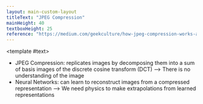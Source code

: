 ```yaml
---
layout: main-custom-layout
titleText: "JPEG Compression"
mainHeight: 40
textboxHeight: 25
reference: "https://medium.com/geekculture/how-jpeg-compression-works-a751cd877c8c"
---
```


<CrossfadeImages :images="[
  'jpeg-compression.gif',
  'compressed-pld.jpg',
  'DCT-art.jpg'
]" />

<template #text>
<div class="text-left">
  <ul class="list-disc pl-4">
    <li>JPEG Compression: replicates images by decomposing them into a sum of basis images of the discrete cosine transform (DCT) --> There is no understanding of the image</li>
    <li> Neural Networks: can learn to reconstruct images from a compressed representation --> We need physics to make extrapolations from learned representations</li>
  </ul>
</div>
</template>
